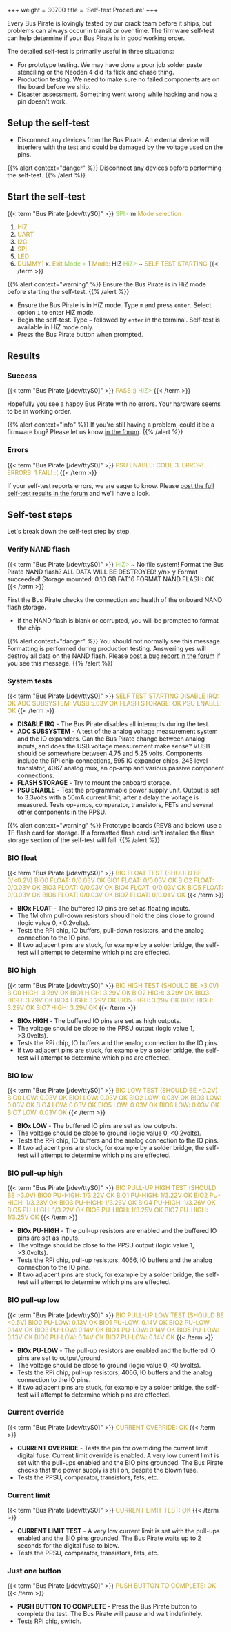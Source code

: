 +++
weight = 30700
title = 'Self-test Procedure'
+++

Every Bus Pirate is lovingly tested by our crack team before it ships, but problems can always occur in transit or over time. The firmware self-test can help determine if your Bus Pirate is in good working order. 

The detailed self-test is primarily useful in three situations:
- For prototype testing. We may have done a poor job solder paste stenciling or the Neoden 4 did its flick and chase thing. 
- Production testing. We need to make sure no failed components are on the board before we ship.
- Disaster assessment. Something went wrong while hacking and now a pin doesn't work.

## Setup the self-test

- Disconnect any devices from the Bus Pirate. An external device will interfere with the test and could be damaged by the voltage used on the pins.

{{% alert context="danger" %}}
Disconnect any devices before performing the self-test.
{{% /alert %}}

## Start the self-test

{{< term "Bus Pirate [/dev/ttyS0]" >}}
<span style="color:#96cb59">SPI></span> m
<span style="color:#bfa530">
<span style="color:#bfa530">Mode selection</span></span>
 1. <span style="color:#bfa530">HiZ</span>
 2. <span style="color:#bfa530">UART</span>
 3. <span style="color:#bfa530">I2C</span>
 4. <span style="color:#bfa530">SPI</span>
 5. <span style="color:#bfa530">LED</span>
 6. <span style="color:#bfa530">DUMMY1</span>
 x. <span style="color:#bfa530">Exit</span>
<span style="color:#96cb59">Mode ></span> 1
<span style="color:#bfa530">Mode:</span> HiZ
<span style="color:#96cb59">HiZ></span> ~
<span style="color:#bfa530">SELF TEST STARTING</span>
{{< /term >}}

{{% alert context="warning" %}}
Ensure the Bus Pirate is in HiZ mode before starting the self-test.
{{% /alert %}}

- Ensure the Bus Pirate is in HiZ mode. Type ```m``` and press ```enter```. Select option ```1``` to enter HiZ mode.
- Begin the self-test. Type ```~``` followed by ```enter``` in the terminal. Self-test is available in HiZ mode only.
- Press the Bus Pirate button when prompted.

## Results

### Success

{{< term "Bus Pirate [/dev/ttyS0]" >}}
<span style="color:#bfa530">PASS :)</span>
<span style="color:#96cb59">HiZ></span> 
{{< /term >}}

Hopefully you see a happy Bus Pirate with no errors. Your hardware seems to be in working order. 

{{% alert context="info" %}}
If you're still having a problem, could it be a firmware bug? Please let us know [in the forum](https://forum.buspirate.com/).
{{% /alert %}}

### Errors

{{< term "Bus Pirate [/dev/ttyS0]" >}}
<span style="color:#bfa530">PSU ENABLE: CODE 3. ERROR!
...
ERRORS: 1
FAIL! :(</span>
{{< /term >}}

If your self-test reports errors, we are eager to know. Please [post the full self-test results in the forum](https://forum.buspirate.com/) and we'll have a look.

## Self-test steps

Let's break down the self-test step by step.

### Verify NAND flash

{{< term "Bus Pirate [/dev/ttyS0]" >}}
<span style="color:#96cb59">HiZ></span> ~
No file system!
Format the Bus Pirate NAND flash?
ALL DATA WILL BE DESTROYED!
 y/n> y
Format succeeded! 
Storage mounted: 0.10 GB FAT16
FORMAT NAND FLASH: OK
{{< /term >}}

First the Bus Pirate checks the connection and health of the onboard NAND flash storage.
- If the NAND flash is blank or corrupted, you will be prompted to format the chip

{{% alert context="danger" %}}
You should not normally see this message. Formatting is performed during production testing. Answering yes will destroy all data on the NAND flash. Please [post a bug report in the forum](https://forum.buspirate.com/) if you see this message.
{{% /alert %}}

### System tests

{{< term "Bus Pirate [/dev/ttyS0]" >}}
<span style="color:#bfa530">SELF TEST STARTING
DISABLE IRQ: OK
ADC SUBSYSTEM: VUSB  5.03V OK
FLASH STORAGE: OK
PSU ENABLE: OK</span>
{{< /term >}}

- **DISABLE IRQ** - The Bus Pirate disables all interrupts during the test.
- **ADC SUBSYSTEM** - A test of the analog voltage measurement system and the IO expanders. Can the Bus Pirate change between analog inputs, and does the USB voltage measurement make sense? VUSB should be somewhere between 4.75 and 5.25 volts. Components include the RPi chip connections, 595 IO expander chips, 245 level translator, 4067 analog mux, an op-amp and various passive component connections.
- **FLASH STORAGE** - Try to mount the onboard storage. 
- **PSU ENABLE** - Test the programmable power supply unit. Output is set to 3.3volts with a 50mA current limit, after a delay the voltage is measured. Tests op-amps, comparator, transistors, FETs and several other components in the PPSU.

{{% alert context="warning" %}}
Prototype boards (REV8 and below) use a TF flash card for storage. If a formatted flash card isn't installed the flash storage section of the self-test will fail.
{{% /alert %}}

### BIO float
{{< term "Bus Pirate [/dev/ttyS0]" >}}
<span style="color:#bfa530">BIO FLOAT TEST (SHOULD BE 0/&lt;0.2V)
BIO0 FLOAT: 0/0.03V OK
BIO1 FLOAT: 0/0.03V OK
BIO2 FLOAT: 0/0.03V OK
BIO3 FLOAT: 0/0.03V OK
BIO4 FLOAT: 0/0.03V OK
BIO5 FLOAT: 0/0.03V OK
BIO6 FLOAT: 0/0.03V OK
BIO7 FLOAT: 0/0.04V OK</span>
{{< /term >}}

- **BIOx FLOAT** - The buffered IO pins are set as floating inputs. 
- The 1M ohm pull-down resistors should hold the pins close to ground (logic value 0, \<0.2volts). 
- Tests the RPi chip, IO buffers, pull-down resistors, and the analog connection to the IO pins. 
- If two adjacent pins are stuck, for example by a solder bridge, the self-test will attempt to determine which pins are effected.

### BIO high
{{< term "Bus Pirate [/dev/ttyS0]" >}}
<span style="color:#bfa530">BIO HIGH TEST (SHOULD BE >3.0V)
BIO0 HIGH: 3.29V OK
BIO1 HIGH: 3.29V OK
BIO2 HIGH: 3.29V OK
BIO3 HIGH: 3.29V OK
BIO4 HIGH: 3.29V OK
BIO5 HIGH: 3.29V OK
BIO6 HIGH: 3.29V OK
BIO7 HIGH: 3.29V OK</span>
{{< /term >}}

- **BIOx HIGH** - The buffered IO pins are set as high outputs. 
- The voltage should be close to the PPSU output (logic value 1, >3.0volts). 
- Tests the RPi chip, IO buffers and the analog connection to the IO pins. 
- If two adjacent pins are stuck, for example by a solder bridge, the self-test will attempt to determine which pins are effected.

### BIO low
{{< term "Bus Pirate [/dev/ttyS0]" >}}
<span style="color:#bfa530">BIO LOW TEST (SHOULD BE &lt;0.2V)
BIO0 LOW: 0.03V OK
BIO1 LOW: 0.03V OK
BIO2 LOW: 0.03V OK
BIO3 LOW: 0.03V OK
BIO4 LOW: 0.03V OK
BIO5 LOW: 0.03V OK
BIO6 LOW: 0.03V OK
BIO7 LOW: 0.03V OK</span>
{{< /term >}}

- **BIOx LOW** - The buffered IO pins are set as low outputs. 
- The voltage should be close to ground (logic value 0, \<0.2volts). 
- Tests the RPi chip, IO buffers and the analog connection to the IO pins.
- If two adjacent pins are stuck, for example by a solder bridge, the self-test will attempt to determine which pins are effected.

### BIO pull-up high
{{< term "Bus Pirate [/dev/ttyS0]" >}}
<span style="color:#bfa530">BIO PULL-UP HIGH TEST (SHOULD BE >3.0V)
BIO0 PU-HIGH: 1/3.22V OK
BIO1 PU-HIGH: 1/3.22V OK
BIO2 PU-HIGH: 1/3.23V OK
BIO3 PU-HIGH: 1/3.26V OK
BIO4 PU-HIGH: 1/3.26V OK
BIO5 PU-HIGH: 1/3.22V OK
BIO6 PU-HIGH: 1/3.25V OK
BIO7 PU-HIGH: 1/3.25V OK</span>
{{< /term >}}

- **BIOx PU-HIGH** - The pull-up resistors are enabled and the buffered IO pins are set as inputs. 
- The voltage should be close to the PPSU output (logic value 1, >3.0volts). 
- Tests the RPi chip, pull-up resistors, 4066, IO buffers and the analog connection to the IO pins.
- If two adjacent pins are stuck, for example by a solder bridge, the self-test will attempt to determine which pins are effected.

### BIO pull-up low
{{< term "Bus Pirate [/dev/ttyS0]" >}}
<span style="color:#bfa530">BIO PULL-UP LOW TEST (SHOULD BE &lt;0.5V)
BIO0 PU-LOW: 0.13V OK
BIO1 PU-LOW: 0.14V OK
BIO2 PU-LOW: 0.14V OK
BIO3 PU-LOW: 0.14V OK
BIO4 PU-LOW: 0.14V OK
BIO5 PU-LOW: 0.13V OK
BIO6 PU-LOW: 0.14V OK
BIO7 PU-LOW: 0.14V OK</span>
{{< /term >}}

- **BIOx PU-LOW** - The pull-up resistors are enabled and the buffered IO pins are set to output/ground. 
- The voltage should be close to ground (logic value 0, \<0.5volts). 
- Tests the RPi chip, pull-up resistors, 4066, IO buffers and the analog connection to the IO pins.
- If two adjacent pins are stuck, for example by a solder bridge, the self-test will attempt to determine which pins are effected.

### Current override
{{< term "Bus Pirate [/dev/ttyS0]" >}}
<span style="color:#bfa530">CURRENT OVERRIDE: OK</span>
{{< /term >}}

- **CURRENT OVERRIDE** - Tests the pin for overriding the current limit digital fuse. Current limit override is enabled. A very low current limit is set with the pull-ups enabled and the BIO pins grounded. The Bus Pirate checks that the power supply is still on, despite the blown fuse.
- Tests the PPSU, comparator, transistors, fets, etc.


### Current limit
{{< term "Bus Pirate [/dev/ttyS0]" >}}
<span style="color:#bfa530">CURRENT LIMIT TEST: OK</span>
{{< /term >}}

- **CURRENT LIMIT TEST** - A very low current limit is set with the pull-ups enabled and the BIO pins grounded. The Bus Pirate waits up to 2 seconds for the digital fuse to blow.
- Tests the PPSU, comparator, transistors, fets, etc.

### Just one button
{{< term "Bus Pirate [/dev/ttyS0]" >}}
<span style="color:#bfa530">PUSH BUTTON TO COMPLETE: OK
</span>
{{< /term >}}

- **PUSH BUTTON TO COMPLETE** - Press the Bus Pirate button to complete the test. The Bus Pirate will pause and wait indefinitely. 
- Tests RPi chip, switch.
